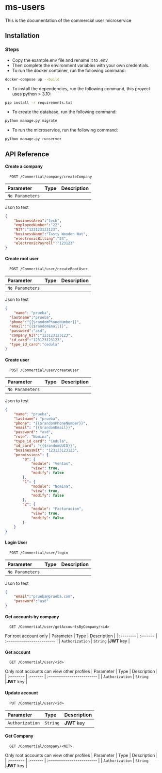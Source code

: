 # ms-users

This is the documentation of the commercial user microservice


## Installation

### Steps
- Copy the example.env file and rename it to .env
- Then complete the environment variables with your own credentials.
- To run the docker container, run the following command:
```bash
docker-compose up --build
```
- To install the dependencies, run the following command, this proyect uses python > 3.10:
```bash
pip install -r requirements.txt
```
- To create the database, run the following command:
```bash
python manage.py migrate
```
- To run the microservice, run the following command:
```bash
python manage.py runserver
```
## API Reference

#### Create a company

```http
  POST /Commertial/company/createCompany
```

| Parameter | Type     | Description                |
| :-------- | :------- | :------------------------- |
| `No Parameters` |  |  |

Json to test

```json
{
    "businessArea":"tech",
    "employeeNumber":"22",
    "NIT":"123123123123",
    "businessName":"Tasty Wooden Hat",
    "electronicBilling":"24",
    "electronicPayroll":"123123"
}
```

#### Create root user
```http
  POST /Commertial/user/createRootUser
```

| Parameter | Type     | Description                |
| :-------- | :------- | :------------------------- |
| `No Parameters` |  |  |

Json to test

```json
{
	"name": "prueba",
  "lastname":"prueba",
  "phone":"{{$randomPhoneNumber}}",
  "email":"{{$randomEmail}}",
  "password":"asd",
  "company_NIT":"123123123123",
  "id_card":"123123123123",
  "type_id_card":"cedula"
}
```

#### Create user
```http
  POST /Commertial/user/createUser
```

| Parameter | Type     | Description                |
| :-------- | :------- | :------------------------- |
| `No Parameters` |  |  |

Json to test

```json
{
    "name": "prueba",
    "lastname": "prueba",
    "phone": "{{$randomPhoneNumber}}",
    "email": "{{$randomEmail}}",
    "password": "asd",
    "role": "Nomina",
    "type_id_card": "Cedula",
    "id_card": "{{$randomUUID}}",
    "businessNit": "123123123123",
    "permissions": {
        "0": {
            "module": "Ventas",
            "view": true,
            "modify": false
        },
        "1": {
            "module": "Nomina",
            "view": true,
            "modify": false
        },
        "2": {
            "module": "Facturacion",
            "view": true,
            "modify": false
        }
    }
}
```



#### Login User
```http
  POST /Commertial/user/login
```

| Parameter | Type     | Description                |
| :-------- | :------- | :------------------------- |
| `No Parameters` |  |  |

Json to test

```json
{
    "email":"prueba@prueba.com",
    "password":"asd"
}
```

#### Get accounts by company 
```http
  GET /Commertial/user/getAccountsByCompany/<id>
```
For root account only
| Parameter | Type     | Description                |
| :-------- | :------- | :------------------------- |
| `Authorization` | `String` |**JWT** key |


#### Get account 
```http
  GET /Commertial/user/<id>
```
Only root accounts can view other profiles
| Parameter | Type     | Description                |
| :-------- | :------- | :------------------------- |
| `Authorization` | `String` |**JWT** key |


#### Update account 
```http
  PUT /Commertial/user/<id>
```

| Parameter | Type     | Description                |
| :-------- | :------- | :------------------------- |
| `Authorization` | `String` |**JWT** key |


#### Get Company 
```http
  GET /Commertial/company/<NIT>
```
Only root accounts can view other profiles
| Parameter | Type     | Description                |
| :-------- | :------- | :------------------------- |
| `Authorization` | `String` |**JWT** key |

